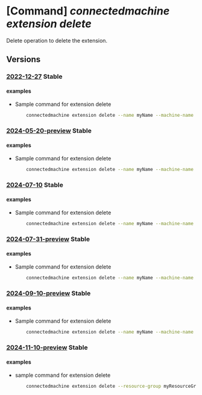 # [Command] _connectedmachine extension delete_

Delete operation to delete the extension.

## Versions

### [2022-12-27](/Resources/mgmt-plane/L3N1YnNjcmlwdGlvbnMve30vcmVzb3VyY2Vncm91cHMve30vcHJvdmlkZXJzL21pY3Jvc29mdC5oeWJyaWRjb21wdXRlL21hY2hpbmVzL3t9L2V4dGVuc2lvbnMve30=/2022-12-27.xml) **Stable**

<!-- mgmt-plane /subscriptions/{}/resourcegroups/{}/providers/microsoft.hybridcompute/machines/{}/extensions/{} 2022-12-27 -->

#### examples

- Sample command for extension delete
    ```bash
        connectedmachine extension delete --name myName --machine-name myMachine --resource-group myResourceGroup
    ```

### [2024-05-20-preview](/Resources/mgmt-plane/L3N1YnNjcmlwdGlvbnMve30vcmVzb3VyY2Vncm91cHMve30vcHJvdmlkZXJzL21pY3Jvc29mdC5oeWJyaWRjb21wdXRlL21hY2hpbmVzL3t9L2V4dGVuc2lvbnMve30=/2024-05-20-preview.xml) **Stable**

<!-- mgmt-plane /subscriptions/{}/resourcegroups/{}/providers/microsoft.hybridcompute/machines/{}/extensions/{} 2024-05-20-preview -->

#### examples

- Sample command for extension delete
    ```bash
        connectedmachine extension delete --name myName --machine-name myMachine --resource-group myResourceGroup
    ```

### [2024-07-10](/Resources/mgmt-plane/L3N1YnNjcmlwdGlvbnMve30vcmVzb3VyY2Vncm91cHMve30vcHJvdmlkZXJzL21pY3Jvc29mdC5oeWJyaWRjb21wdXRlL21hY2hpbmVzL3t9L2V4dGVuc2lvbnMve30=/2024-07-10.xml) **Stable**

<!-- mgmt-plane /subscriptions/{}/resourcegroups/{}/providers/microsoft.hybridcompute/machines/{}/extensions/{} 2024-07-10 -->

#### examples

- Sample command for extension delete
    ```bash
        connectedmachine extension delete --name myName --machine-name myMachine --resource-group myResourceGroup
    ```

### [2024-07-31-preview](/Resources/mgmt-plane/L3N1YnNjcmlwdGlvbnMve30vcmVzb3VyY2Vncm91cHMve30vcHJvdmlkZXJzL21pY3Jvc29mdC5oeWJyaWRjb21wdXRlL21hY2hpbmVzL3t9L2V4dGVuc2lvbnMve30=/2024-07-31-preview.xml) **Stable**

<!-- mgmt-plane /subscriptions/{}/resourcegroups/{}/providers/microsoft.hybridcompute/machines/{}/extensions/{} 2024-07-31-preview -->

#### examples

- Sample command for extension delete
    ```bash
        connectedmachine extension delete --name myName --machine-name myMachine --resource-group myResourceGroup
    ```

### [2024-09-10-preview](/Resources/mgmt-plane/L3N1YnNjcmlwdGlvbnMve30vcmVzb3VyY2Vncm91cHMve30vcHJvdmlkZXJzL21pY3Jvc29mdC5oeWJyaWRjb21wdXRlL21hY2hpbmVzL3t9L2V4dGVuc2lvbnMve30=/2024-09-10-preview.xml) **Stable**

<!-- mgmt-plane /subscriptions/{}/resourcegroups/{}/providers/microsoft.hybridcompute/machines/{}/extensions/{} 2024-09-10-preview -->

#### examples

- Sample command for extension delete
    ```bash
        connectedmachine extension delete --name myName --machine-name myMachine --resource-group myResourceGroup
    ```

### [2024-11-10-preview](/Resources/mgmt-plane/L3N1YnNjcmlwdGlvbnMve30vcmVzb3VyY2Vncm91cHMve30vcHJvdmlkZXJzL21pY3Jvc29mdC5oeWJyaWRjb21wdXRlL21hY2hpbmVzL3t9L2V4dGVuc2lvbnMve30=/2024-11-10-preview.xml) **Stable**

<!-- mgmt-plane /subscriptions/{}/resourcegroups/{}/providers/microsoft.hybridcompute/machines/{}/extensions/{} 2024-11-10-preview -->

#### examples

- sample command for extension delete
    ```bash
        connectedmachine extension delete --resource-group myResourceGroup --machine-name myMachine --extension-name MMA
    ```
